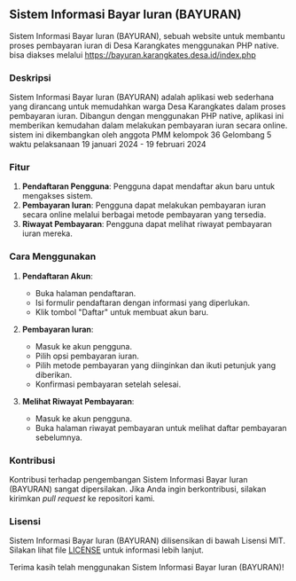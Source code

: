 ## Sistem Informasi Bayar Iuran (BAYURAN)

Sistem Informasi Bayar Iuran (BAYURAN), sebuah website untuk membantu proses pembayaran iuran di Desa Karangkates menggunakan PHP native.
bisa diakses melalui https://bayuran.karangkates.desa.id/index.php
### Deskripsi

Sistem Informasi Bayar Iuran (BAYURAN) adalah aplikasi web sederhana yang dirancang untuk memudahkan warga Desa Karangkates dalam proses pembayaran iuran. Dibangun dengan menggunakan PHP native, aplikasi ini memberikan kemudahan dalam melakukan pembayaran iuran secara online.
sistem ini dikembangkan oleh anggota PMM kelompok 36 Gelombang 5 waktu pelaksanaan 19 januari 2024 - 19 februari 2024

### Fitur

1. **Pendaftaran Pengguna**: Pengguna dapat mendaftar akun baru untuk mengakses sistem.
2. **Pembayaran Iuran**: Pengguna dapat melakukan pembayaran iuran secara online melalui berbagai metode pembayaran yang tersedia.
3. **Riwayat Pembayaran**: Pengguna dapat melihat riwayat pembayaran iuran mereka.

### Cara Menggunakan

1. **Pendaftaran Akun**:

   - Buka halaman pendaftaran.
   - Isi formulir pendaftaran dengan informasi yang diperlukan.
   - Klik tombol "Daftar" untuk membuat akun baru.

2. **Pembayaran Iuran**:

   - Masuk ke akun pengguna.
   - Pilih opsi pembayaran iuran.
   - Pilih metode pembayaran yang diinginkan dan ikuti petunjuk yang diberikan.
   - Konfirmasi pembayaran setelah selesai.

3. **Melihat Riwayat Pembayaran**:
   - Masuk ke akun pengguna.
   - Buka halaman riwayat pembayaran untuk melihat daftar pembayaran sebelumnya.

### Kontribusi

Kontribusi terhadap pengembangan Sistem Informasi Bayar Iuran (BAYURAN) sangat dipersilakan. Jika Anda ingin berkontribusi, silakan kirimkan _pull request_ ke repositori kami.

### Lisensi

Sistem Informasi Bayar Iuran (BAYURAN) dilisensikan di bawah Lisensi MIT. Silakan lihat file [LICENSE](LICENSE) untuk informasi lebih lanjut.

Terima kasih telah menggunakan Sistem Informasi Bayar Iuran (BAYURAN)!
